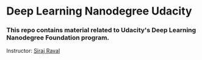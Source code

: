 # Deep Learning Nanodegree Udacity

### This repo contains material related to Udacity's Deep Learning Nanodegree Foundation program.

Instructor: [Siraj Raval](http://www.sirajraval.com/)
